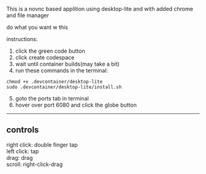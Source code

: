 This is a novnc based applition using desktop-lite and with added chrome and file manager

do what you want w this

instructions:
1. click the green code button
2. click create codespace
3. wait until container builds(may take a bit)
4. run these commands in the terminal: 
```
chmod +x .devcontainer/desktop-lite
sudo .devcontainer/desktop-lite/install.sh
```
5. goto the ports tab in terminal
6. hover over port 6080 and click the globe button

---
controls
---
right click: double finger tap<br>
left click: tap<br>
drag: drag<br>
scroll: right-click-drag<br>
